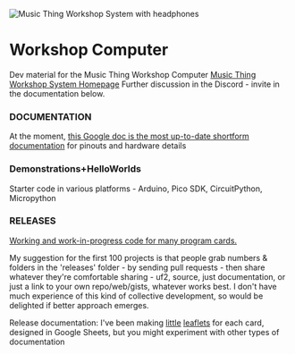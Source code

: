 ![Music Thing Workshop System with headphones](https://www.musicthing.co.uk/images/900-workshopsystem-full-straight-headphones-colour-2.jpg)

# Workshop Computer  

Dev material for the Music Thing Workshop Computer
[Music Thing Workshop System Homepage](https://www.musicthing.co.uk/workshopsystem/)
Further discussion in the Discord - invite in the documentation below. 

### DOCUMENTATION 

At the moment, [this Google doc is the most up-to-date shortform documentation](https://docs.google.com/document/d/1NsRewxAu9X8dQMUTdN0eeJeRCr0HmU0pUjpKB4gM-xo/edit?usp=sharing) for pinouts and hardware details


### Demonstrations+HelloWorlds

Starter code in various platforms - Arduino, Pico SDK, CircuitPython, Micropython

### RELEASES 

[Working and work-in-progress code for many program cards.](https://github.com/TomWhitwell/Workshop_Computer/tree/main/releases) 

My suggestion for the first 100 projects is that people grab numbers & folders in the 'releases' folder - by sending pull requests - then share whatever they're comfortable sharing - uf2, source, just documentation, or just a link to your own repo/web/gists, whatever works best. I don't have much experience of this kind of collective development, so would be delighted if better approach emerges.  

Release documentation: I've been making [little](https://docs.google.com/presentation/d/19z0S9cpGnyhb7lVmBPHYjTZLpEB-Xg-v9zzfXCjCjOQ/copy) [leaflets](https://docs.google.com/presentation/d/10R8onfP5JAq9MpOgVSa4sAhxg-WTx7_0-Q1fY0MUDho/copy) for each card, designed in Google Sheets, but you might experiment with other types of documentation   


